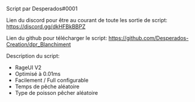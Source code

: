 Script par Desperados#0001

Lien du discord pour être au courant de toute les sortie de script: https://discord.gg/dkHFBkBBPZ

Lien du github pour télécharger le script: https://github.com/Desperados-Creation/dpr_Blanchiment

Description du script:
- RageUI V2
- Optimisé à 0.01ms
- Facilement / Full configurable
- Temps de pêche aléatoire
- Type de poisson pêcher aléatoire

